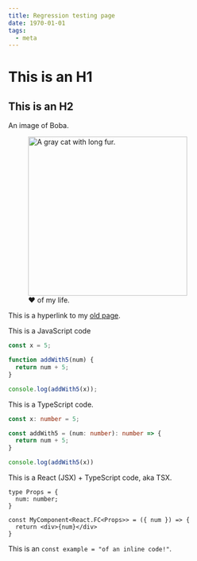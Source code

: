 ```yaml
---
title: Regression testing page
date: 1970-01-01
tags:
  - meta
---
```

# This is an H1

## This is an H2

An image of Boba.
<figure>
  <img
    width="320"
    src="{{ metadata.cloudfront }}/boba.jpg"
    alt="A gray cat with long fur."
  >
  <figcaption>♥ of my life.</figcaption>
</figure>


This is a hyperlink to my [old page](https://denicho-dev-deni-chos-projects.vercel.app).


This is a JavaScript code
```js
const x = 5;

function addWith5(num) {
  return num + 5;
}

console.log(addWith5(x));
```

This is a TypeScript code.
```ts
const x: number = 5;

const addWith5 = (num: number): number => {
  return num + 5;
}

console.log(addWith5(x))
```

This is a React (JSX) + TypeScript code, aka TSX.
```tsx
type Props = {
  num: number;
}

const MyComponent<React.FC<Props>> = ({ num }) => {
  return <div>{num}</div>
}
```

This is an `const example = "of an inline code!"`. 